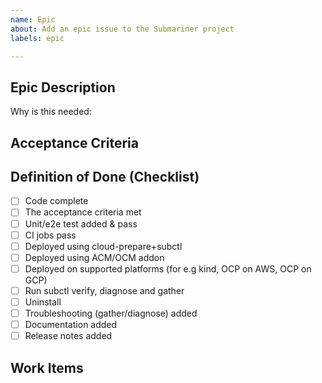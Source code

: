 ```yaml
---
name: Epic
about: Add an epic issue to the Submariner project
labels: epic

---
```

<!-- Please only use this template for submitting epic requests -->

## Epic Description

Why is this needed:

## Acceptance Criteria
<!-- Document acceptance criteria here: -->

## Definition of Done (Checklist)
<!-- Make sure to check all relevant items before end of the release: -->

* [ ] Code complete
* [ ] The acceptance criteria met
* [ ] Unit/e2e test added & pass
* [ ] CI jobs pass
* [ ] Deployed using cloud-prepare+subctl
* [ ] Deployed using ACM/OCM addon
* [ ] Deployed on supported platforms (for e.g kind, OCP on AWS, OCP on GCP)
* [ ] Run subctl verify, diagnose and gather
* [ ] Uninstall
* [ ] Troubleshooting (gather/diagnose) added
* [ ] Documentation added
* [ ] Release notes added

## Work Items
<!-- Add work items here.
Make sure you have item(s) to cover all relevant topics from the checklist above: -->

